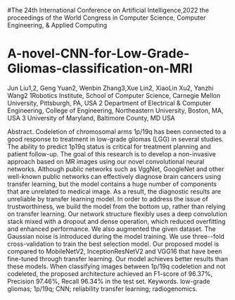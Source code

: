 #The 24th International Conference on Artificial Intelligence,2022 the proceedings of the World Congress in Computer Science, Computer Engineering, & Applied Computing
# A-novel-CNN-for-Low-Grade-Gliomas-classification-on-MRI
Jun Liu1,2, Geng Yuan2, Wenbin Zhang3,Xue Lin2, XiaoLin Xu2, Yanzhi Wang2 
1Robotics Institute, School of Computer Science, Carnegie Mellon University, Pittsburgh, PA, USA
2 Department of Electrical & Computer Engineering, College of Engineering, Northeastern University, Boston, MA, USA
3 University of Maryland, Baltimore County, MD USA

Abstract. Codeletion of chromosomal arms 1p/19q has been connected to a good response to treatment in low-grade gliomas (LGG) in several studies. The ability to predict 1p19q status is critical for treatment planning and patient follow-up. The goal of this research is to develop a non-invasive approach based on MR images using our novel convolutional neural networks. Although public networks such as VggNet, GoogleNet and other well-known public networks can effectively diagnose brain cancers using transfer learning, but the model contains a huge number of components that are unrelated to medical image. As a result, the diagnostic results are unreliable by transfer learning model. In order to address the issue of trustworthiness, we build the model from the bottom up, rather than relying on transfer learning. Our network structure flexibly uses a deep convolution stack mixed with a dropout and dense operation, which reduced overfitting and enhanced performance. We also augmented the given dataset. The Gaussian noise is introduced during the model training. We use three--fold cross-validation to train the best selection model. Our proposed model is compared to MobileNetV2, InceptionResNetV2 and VGG16 that have been fine-tuned through transfer learning. Our model achieves better results than these models. When classifying images between 1p/19q codeletion and not codeleted, the proposed architecture achieved an F1-score of 96.37%, Precision 97.46%, Recall 96.34% in the test set.
Keywords. low-grade gliomas;  1p/19q;  CNN; reliability transfer learning;  radiogenomics.
